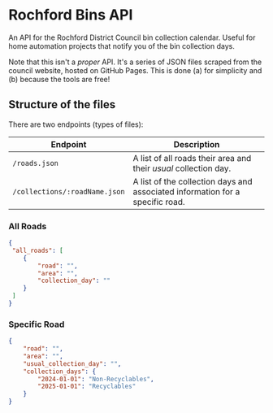 # Rochford Bins API

An API for the Rochford District Council bin collection calendar. Useful for home automation
projects that notify you of the bin collection days.

Note that this isn't a *proper* API. It's a series of JSON files scraped from the council website,
hosted on GitHub Pages. This is done (a) for simplicity and (b) because the tools are free!

## Structure of the files

There are two endpoints (types of files):

| Endpoint                      | Description                                                                   |
| ----------------------------- | ----------------------------------------------------------------------------- |
| `/roads.json`                 | A list of all roads their area and their *usual* collection day.              |
| `/collections/:roadName.json` | A list of the collection days and associated information for a specific road. |

### All Roads

```json
{
 "all_roads": [
    {
        "road": "",
        "area": "",
        "collection_day": ""
    }
 ]
}
```


### Specific Road

```json
{
    "road": "",
    "area": "",
    "usual_collection_day": "",
    "collection_days": {
        "2024-01-01": "Non-Recyclables",
        "2025-01-01": "Recyclables"
    }
}
```
